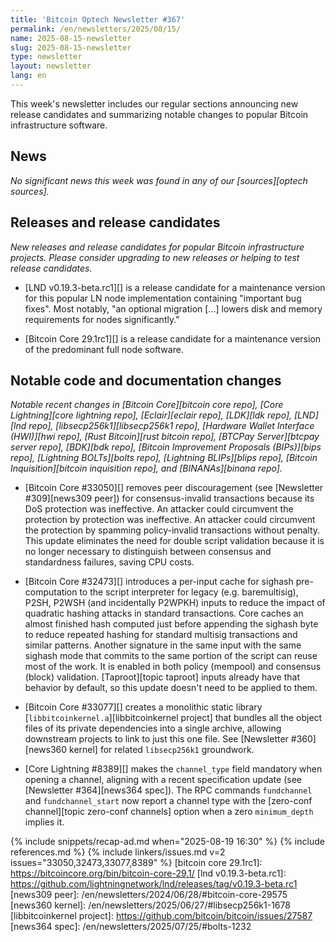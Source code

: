 ```yaml
---
title: 'Bitcoin Optech Newsletter #367'
permalink: /en/newsletters/2025/08/15/
name: 2025-08-15-newsletter
slug: 2025-08-15-newsletter
type: newsletter
layout: newsletter
lang: en
---
```

This week's newsletter includes our regular sections announcing new
release candidates and summarizing notable changes to popular Bitcoin
infrastructure software.

## News

_No significant news this week was found in any of our [sources][optech sources]._

## Releases and release candidates

_New releases and release candidates for popular Bitcoin infrastructure
projects.  Please consider upgrading to new releases or helping to test
release candidates._

- [LND v0.19.3-beta.rc1][] is a release candidate for a maintenance
  version for this popular LN node implementation containing "important
  bug fixes".  Most notably, "an optional migration [...] lowers disk
  and memory requirements for nodes significantly."

- [Bitcoin Core 29.1rc1][] is a release candidate for a maintenance
  version of the predominant full node software.

## Notable code and documentation changes

_Notable recent changes in [Bitcoin Core][bitcoin core repo], [Core
Lightning][core lightning repo], [Eclair][eclair repo], [LDK][ldk repo],
[LND][lnd repo], [libsecp256k1][libsecp256k1 repo], [Hardware Wallet
Interface (HWI)][hwi repo], [Rust Bitcoin][rust bitcoin repo], [BTCPay
Server][btcpay server repo], [BDK][bdk repo], [Bitcoin Improvement
Proposals (BIPs)][bips repo], [Lightning BOLTs][bolts repo],
[Lightning BLIPs][blips repo], [Bitcoin Inquisition][bitcoin inquisition
repo], and [BINANAs][binana repo]._

- [Bitcoin Core #33050][] removes peer discouragement (see [Newsletter
  #309][news309 peer]) for consensus-invalid transactions because its DoS
 protection was ineffective. An attacker could circumvent the protection by
  protection was ineffective. An attacker could circumvent the protection by
  spamming policy-invalid transactions without penalty. This update eliminates
  the need for double script validation because it is no longer necessary to
  distinguish between consensus and standardness failures, saving CPU costs.

- [Bitcoin Core #32473][] introduces a per-input cache for sighash
  pre-computation to the script interpreter for legacy (e.g. baremultisig),
  P2SH, P2WSH (and incidentally P2WPKH) inputs to reduce the impact of quadratic
  hashing attacks in standard transactions. Core caches an almost finished hash
  computed just before appending the sighash byte to reduce repeated hashing for
  standard multisig transactions and similar patterns. Another signature in the
  same input with the same sighash mode that commits to the same portion of the
  script can reuse most of the work. It is enabled in both policy (mempool) and
  consensus (block) validation. [Taproot][topic taproot] inputs already have
  that behavior by default, so this update doesn't need to be applied to them.

- [Bitcoin Core #33077][] creates a monolithic static library
  [`libbitcoinkernel.a`][libbitcoinkernel project] that bundles all the object
  files of its private dependencies into a single archive, allowing downstream
  projects to link to just this one file. See [Newsletter #360][news360 kernel]
  for related `libsecp256k1` groundwork.

- [Core Lightning #8389][] makes the `channel_type` field mandatory when opening
  a channel, aligning with a recent specification update (see [Newsletter
  #364][news364 spec]). The RPC commands `fundchannel` and `fundchannel_start`
  now report a channel type with the [zero-conf channel][topic zero-conf
  channels] option when a zero `minimum_depth` implies it.

{% include snippets/recap-ad.md when="2025-08-19 16:30" %}
{% include references.md %}
{% include linkers/issues.md v=2 issues="33050,32473,33077,8389" %}
[bitcoin core 29.1rc1]: https://bitcoincore.org/bin/bitcoin-core-29.1/
[lnd v0.19.3-beta.rc1]: https://github.com/lightningnetwork/lnd/releases/tag/v0.19.3-beta.rc1
[news309 peer]: /en/newsletters/2024/06/28/#bitcoin-core-29575
[news360 kernel]: /en/newsletters/2025/06/27/#libsecp256k1-1678
[libbitcoinkernel project]: https://github.com/bitcoin/bitcoin/issues/27587
[news364 spec]: /en/newsletters/2025/07/25/#bolts-1232
